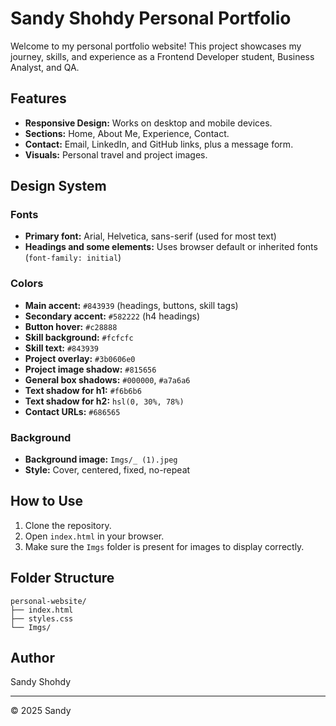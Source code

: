 # Sandy Shohdy Personal Portfolio

Welcome to my personal portfolio website! This project showcases my journey, skills, and experience as a Frontend Developer student, Business Analyst, and QA.

## Features

- **Responsive Design:** Works on desktop and mobile devices.
- **Sections:** Home, About Me, Experience, Contact.
- **Contact:** Email, LinkedIn, and GitHub links, plus a message form.
- **Visuals:** Personal travel and project images.

## Design System

### Fonts

- **Primary font:** Arial, Helvetica, sans-serif (used for most text)
- **Headings and some elements:** Uses browser default or inherited fonts (`font-family: initial`)

### Colors

- **Main accent:** `#843939` (headings, buttons, skill tags)
- **Secondary accent:** `#582222` (h4 headings)
- **Button hover:** `#c28888`
- **Skill background:** `#fcfcfc`
- **Skill text:** `#843939`
- **Project overlay:** `#3b0606e0`
- **Project image shadow:** `#815656`
- **General box shadows:** `#000000`, `#a7a6a6`
- **Text shadow for h1:** `#f6b6b6`
- **Text shadow for h2:** `hsl(0, 30%, 78%)`
- **Contact URLs:** `#686565`

### Background

- **Background image:** `Imgs/_ (1).jpeg`
- **Style:** Cover, centered, fixed, no-repeat

## How to Use

1. Clone the repository.
2. Open `index.html` in your browser.
3. Make sure the `Imgs` folder is present for images to display correctly.

## Folder Structure

```
personal-website/
├── index.html
├── styles.css
└── Imgs/
```

## Author

Sandy Shohdy

---

© 2025 Sandy
